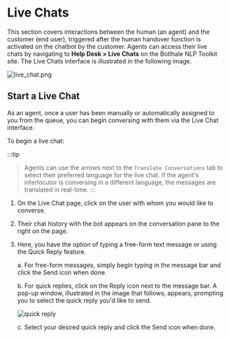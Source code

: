 # Live Chats 

This section covers interactions between the human (an agent) and the customer (end user), triggered after the human handover function is activated on the chatbot by the customer. Agents can access their live chats by navigating to **Help Desk > Live Chats** on the Botlhale NLP Toolkit site. The Live Chats interface is illustrated in the following image.

![live_chat.png](https://botlhale-ai-assets.s3.amazonaws.com/doc-imgs/live-chat-interface.png)

## Start a Live Chat

As an agent, once a user has been manually or automatically assigned to you from the queue, you can begin conversing with them via the Live Chat interface.

To begin a live chat: 

:::tip
> Agents can use the arrows next to the `Translate Conversations` tab to select their preferred language for the live chat. If the agent's interlocutor is conversing in a different language, the messages are translated in real-time.
:::

1. On the Live Chat page, click on the user with whom you would like to converse.
2. Their chat history with the bot appears on the conversation pane to the right on the page.
3. Here, you have the option of typing a free-form text message or using the Quick Reply feature.
   
   a. For free-form messages, simply begin typing in the message bar and click the Send icon when done.

   b. For quick replies, click on the Reply icon next to the message bar. A pop-up window, illustrated in the image that follows, appears, prompting you to select the quick reply you'd like to send.

   ![quick reply](https://botlhale-ai-assets.s3.amazonaws.com/doc-imgs/quick-reply-live-chat.png)

   c. Select your desired quick reply and click the Send icon when done. 
   


